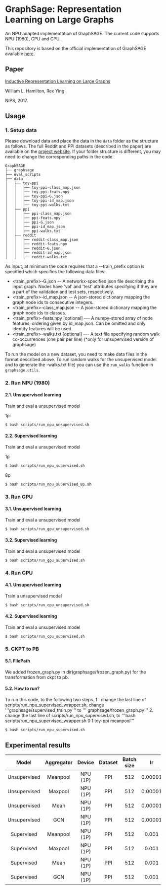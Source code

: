 # GraphSage: Representation Learning on Large Graphs
An NPU adapted implementation of GraphSAGE. 
The current code supports NPU (1980), GPU and CPU. 

This repository is based on the official implementation of GraphSAGE available [here](https://github.com/williamleif/GraphSAGE). 

## Paper
[Inductive Representation Learning on Large Graphs](https://arxiv.org/abs/1706.02216) 

William L. Hamilton, Rex Ying

NIPS, 2017.

## Usage

### 1. Setup data
Please download data and place the data in the `data` folder as the structure as follows.
The full Reddit and PPI datasets (described in the paper) are available on the [project website](http://snap.stanford.edu/graphsage/).
If your folder structure is different, you may need to change the corresponding paths in the code.

```
GraphSAGE
├── graphsage
├── eval_scripts
├── data
│   ├── toy-ppi
│   │   ├── toy-ppi-class_map.json
│   │   ├── toy-ppi-feats.npy
│   │   ├── toy-ppi-G.json
│   │   ├── toy-ppi-id_map.json
│   │   ├── toy-ppi-walks.txt
│   ├── ppi
│   │   ├── ppi-class_map.json
│   │   ├── ppi-feats.npy
│   │   ├── ppi-G.json
│   │   ├── ppi-id_map.json
│   │   ├── ppi-walks.txt
│   ├── reddit
│   │   ├── reddit-class_map.json
│   │   ├── reddit-feats.npy
│   │   ├── reddit-G.json
│   │   ├── reddit-id_map.json
│   │   ├── reddit-walks.txt

```

As input, at minimum the code requires that a --train_prefix option is specified which specifies the following data files:

* <train_prefix>-G.json -- A networkx-specified json file describing the input graph. Nodes have 'val' and 'test' attributes specifying if they are a part of the validation and test sets, respectively.
* <train_prefix>-id_map.json -- A json-stored dictionary mapping the graph node ids to consecutive integers.
* <train_prefix>-class_map.json -- A json-stored dictionary mapping the graph node ids to classes.
* <train_prefix>-feats.npy [optional] --- A numpy-stored array of node features; ordering given by id_map.json. Can be omitted and only identity features will be used.
* <train_prefix>-walks.txt [optional] --- A text file specifying random walk co-occurrences (one pair per line) (*only for unsupervised version of graphsage)

To run the model on a new dataset, you need to make data files in the format described above.
To run random walks for the unsupervised model and to generate the <prefix>-walks.txt file)
you can use the `run_walks` function in `graphsage.utils`.

### 2. Run NPU (1980)

#### 2.1. Unsupervised learning
Train and eval a unsupervised model

1pi
```bash
$ bash scripts/run_npu_unsupervised.sh
```

#### 2.2. Supervised learning
Train and eval a unsupervised model

1p
```bash
$ bash scripts/run_npu_supervised.sh
```

8p
```bash
$ bash scripts/run_npu_supervised_8p.sh
```

### 3. Run GPU

#### 3.1. Unsupervised learning
Train and eval a unsupervised model
```bash
$ bash scripts/run_gpu_unsupervised.sh
```

#### 3.2. Supervised learning
Train and eval a unsupervised model
```bash
$ bash scripts/run_gpu_supervised.sh
```

### 4. Run CPU

#### 4.1. Unsupervised learning
Train a unsupervised model
```bash
$ bash scripts/run_cpu_unsupervised.sh
```

#### 4.2. Supervised learning
Train and eval a unsupervised model
```bash
$ bash scripts/run_cpu_supervised.sh
```

### 5. CKPT to PB

#### 5.1. FilePath
We added frozen_graph.py in dir(graphsage/frozen_graph.py) for the transformation from ckpt to pb.

#### 5.2. How to run?
To run this code, to the following two steps. 
1 . change the last line of scripts/run_npu_supervised_wrapper.sh, change '''graphsage/supervised_train.py''' to ''' graphsage/frozen_graph.py'''
2.  change the last line of scripts/run_npu_supervised.sh, to '''bash scripts/run_npu_supervised_wrapper.sh 0 1 toy-ppi meanpool'''
```bash
$ bash scripts/run_npu_supervised.sh
```

## Experimental results
| Model        | Aggregator | Device   | Dataset | Batch size | lr      | epoch | F1 (micro) | F1 (macro) | Speed (ms/iter) | 
|:------------:|:----------:|:--------:|:-------:|:----------:|:-------:|:-----:|:----------:|:----------:|:---------------:|
| Unsupervised | Meanpool   | NPU (1P) | PPI     | 512        | 0.00001 | 20    | 0.505      | 0.312      | 15.23           |
| Unsupervised | Maxpool    | NPU (1P) | PPI     | 512        | 0.00001 | 20    | 0.494      | 0.299      | 16.72           |
| Unsupervised | Mean       | NPU (1P) | PPI     | 512        | 0.00001 | 20    | 0.500      | 0.277      | 7.46            |
| Unsupervised | GCN        | NPU (1P) | PPI     | 512        | 0.00001 | 20    | 0.469      | 0.247      | 12.16           |
| Supervised   | Meanpool   | NPU (1P) | PPI     | 512        | 0.001   | 500   | 0.742      | 0.682      | 11.80           |
| Supervised   | Maxpool    | NPU (1P) | PPI     | 512        | 0.001   | 500   | 0.771      | 0.716      | 13.18           |
| Supervised   | Mean       | NPU (1P) | PPI     | 512        | 0.001   | 500   | 0.654      | 0.549      | 5.84            |
| Supervised   | GCN        | NPU (1P) | PPI     | 512        | 0.001   | 500   | 0.534      | 0.390      | 8.34            |
